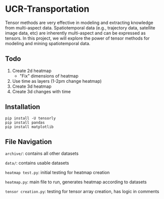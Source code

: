 # UCR-Transportation
Tensor methods are very effective in modeling and extracting knowledge from multi-aspect data. Spatiotemporal data (e.g., trajectory data, satellite image data, etc) are inherently multi-aspect and can be expressed as tensors. In this project, we will explore the power of tensor methods for modeling and mining spatiotemporal data.

## Todo
1. Create 2d heatmap
    - "Fix" dimensions of heatmap
2. Use time as layers (1-2pm change heatmap)
3. Create 3d heatmap
4. Create 3d changes with time

## Installation
```
pip install -U tensorly
pip install pandas
pip install matplotlib
```

## File Navigation
`archive/`: contains all other datasets

`data/`: contains usable datasets

`heatmap test.py`: initial testing for heatmap creation

`heatmap.py`: main file to run, generates heatmap according to datasets

`tensor creation.py`: testing for tensor array creation, has logic in comments
